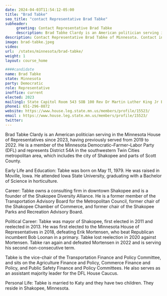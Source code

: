 ```yaml
---
date: 2024-04-03T11:54:12-05:00
title: "Brad Tabke"
seo_title: "contact Representative Brad Tabke"
subheader:
     greeting: Contact Representative Brad Tabke
     description: Brad Tabke Clardy is an American politician serving in the Minnesota House of Representatives since 2023, having previously served from 2019 to 2022. He is a member of the Minnesota Democratic–Farmer–Labor Party (DFL) and represents District 54A in the southwestern Twin Cities metropolitan area, which includes the city of Shakopee and parts of Scott County.
description: Contact Representative Brad Tabke of Minnesota. Contact information for Brad Tabke includes email address, phone number, and mailing address.
image: brad-tabke.jpeg
video:
url:  /states/minnesota/brad-tabke/
weight: 1
layout: course_home

####candidate
name: Brad Tabke
state: Minnesota
party: Democratic
role: Representative
inoffice: current
elected: 2023
mailing1: State Capitol Room 543 SOB 100 Rev Dr Martin Luther King Jr Blvd St. Paul, MN 55155-1298
phone1: 651-296-8872
website: https://www.house.leg.state.mn.us/members/profile/15523/
email : https://www.house.leg.state.mn.us/members/profile/15523/
twitter:
---
```


Brad Tabke Clardy is an American politician serving in the Minnesota House of Representatives since 2023, having previously served from 2019 to 2022. He is a member of the Minnesota Democratic–Farmer–Labor Party (DFL) and represents District 54A in the southwestern Twin Cities metropolitan area, which includes the city of Shakopee and parts of Scott County.

Early Life and Education:
Tabke was born on May 11, 1979. He was raised in Moville, Iowa. He attended Iowa State University, graduating with a Bachelor of Science in horticulture.

Career:
Tabke owns a consulting firm in downtown Shakopee and is a founder of the Shakopee Diversity Alliance. He is a former member of the Transportation Advisory Board for the Metropolitan Council, former chair of the Shakopee Chamber of Commerce, and former chair of the Shakopee Parks and Recreation Advisory Board.

Political Career:
Tabke was mayor of Shakopee, first elected in 2011 and reelected in 2013. He was first elected to the Minnesota House of Representatives in 2018, defeating Erik Mortensen, who beat Republican incumbent Bob Loonan in a primary. Tabke lost reelection in 2020 against Mortensen. Tabke ran again and defeated Mortensen in 2022 and is serving his second non-consecutive term.

Tabke is the vice-chair of the Transportation Finance and Policy Committee, and sits on the Agriculture Finance and Policy, Commerce Finance and Policy, and Public Safety Finance and Policy Committees. He also serves as an assistant majority leader for the DFL House Caucus.

Personal Life:
Tabke is married to Katy and they have two children. They reside in Shakopee, Minnesota.
